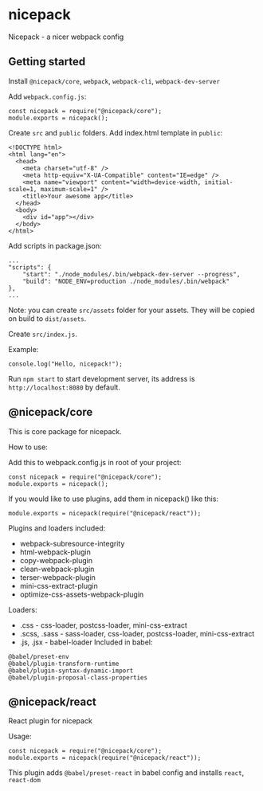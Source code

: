 # nicepack
Nicepack - a nicer webpack config

## Getting started
Install `@nicepack/core`, `webpack`, `webpack-cli`, `webpack-dev-server`

Add `webpack.config.js`:
```
const nicepack = require("@nicepack/core");
module.exports = nicepack();
```

Create `src` and `public` folders. Add index.html template in `public`:
```
<!DOCTYPE html>
<html lang="en">
  <head>
    <meta charset="utf-8" />
    <meta http-equiv="X-UA-Compatible" content="IE=edge" />
    <meta name="viewport" content="width=device-width, initial-scale=1, maximum-scale=1" />
    <title>Your awesome app</title>
  </head>
  <body>
    <div id="app"></div>
  </body>
</html>
```

Add scripts in package.json:
```
...
"scripts": {
    "start": "./node_modules/.bin/webpack-dev-server --progress",
    "build": "NODE_ENV=production ./node_modules/.bin/webpack"
},
...
```

Note: you can create `src/assets` folder for your assets. They will be copied on build to `dist/assets`.

Create `src/index.js`.

Example:
```
console.log("Hello, nicepack!");
```

Run `npm start` to start development server, its address is `http://localhost:8080` by default.

## @nicepack/core
This is core package for nicepack.

How to use:

Add this to webpack.config.js in root of your project:
```
const nicepack = require("@nicepack/core");
module.exports = nicepack();
```

If you would like to use plugins, add them in nicepack() like this:
```
module.exports = nicepack(require("@nicepack/react"));
```

Plugins and loaders included:

* webpack-subresource-integrity
* html-webpack-plugin
* copy-webpack-plugin
* clean-webpack-plugin
* terser-webpack-plugin
* mini-css-extract-plugin
* optimize-css-assets-webpack-plugin

Loaders:
* .css - css-loader, postcss-loader, mini-css-extract
* .scss, .sass - sass-loader, css-loader, postcss-loader, mini-css-extract
* .js, .jsx - babel-loader
Included in babel:
```
@babel/preset-env
@babel/plugin-transform-runtime
@babel/plugin-syntax-dynamic-import
@babel/plugin-proposal-class-properties
```

## @nicepack/react
React plugin for nicepack

Usage:
```
const nicepack = require("@nicepack/core");
module.exports = nicepack(require("@nicepack/react"));
```

This plugin adds `@babel/preset-react` in babel config and installs `react`, `react-dom`

